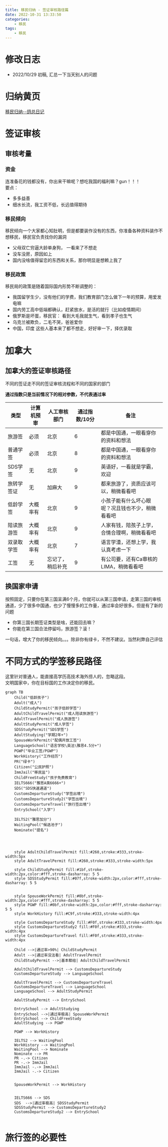 ```yaml
---
title: 移民归纳 - 签证审核路径篇
date: 2022-10-31 13:33:50
categories:
    - 移民
tags:
    - 移民
---
```

<!-- toc -->

# 修改日志
* 2022/10/29 初稿, 汇总一下当天别人的问题

# 归纳黄页
[移民归纳--鸽总日记](/2022/10/28/imm-geziwang-roadmap/)


# 签证审核

## 审核考量


### 资金
连准备花的钱都没有，你出来干嘛呢？想吃我国的福利嘛？gun！！！  
要点：
- 多多益善
- 细水长流，我工资不低，长远值得期待

### 移民倾向
移民倾向一个大家都心知肚明，但是都要装作没有的东西，你准备各种资料装作不想移民，移民官负责找你的漏洞
- 父母双亡穷逼大龄单身狗， 一看来了不想走
- 没车没房，原因如上
- 国内没啥值得留恋的东西和关系，那你明显是想赖上我了

### 移民政策
移民局的政策是随着国际国内形势不断调整的：

- 我国留学生少，没有他们的学费，我们教育部门怎么做下一年的预算，用爱发电嘛
- 国内劳工高中低端都确认，赶紧放水，是活的就行（比如疫情期间）
- 俄罗斯是坏蛋，移民官： 看到大毛我就生气，看到孝子也生气
- 乌克兰被欺负，二毛不哭，爸爸爱你
- 中国，印度 这些人基本来了都不想走，好好审一下，择优录取


# 加拿大
## 加拿大的签证审核路径

不同的签证走不同的签证审核流程和不同的国家的部门

**通过指数只是当前情况下的相对参数，不代表通过率**

| 类型 | 计算机预审 | 人工审核部门 | 通过指数/10分 | 备注 |
| --- | --- | --- | --- | ---|
| 旅游签 | 必须 | 北京 | 6 |都是中国通，一眼看穿你的资料和想法 |
| 普通学签 | 必须 | 北京 | 8 |都是中国通，一眼看穿你的资料和想法 |
| SDS学签 | 无 | 北京 | 9 | 英语好，一看就是学霸，欢迎 |
| 旅转学签证 | 无 | 加麻大 | 9 | 都来旅游了，资质应该可以，稍微看看吧 |
| 低龄学签 | 大概率有 | 北京 | 9 |小孩子能有什么坏心眼呢？况且钱也不少，稍微看看吧 |
| 陪读旅游签 | 大概率有 | 北京 | 9 |人家有钱，陪孩子上学，合情合理啊，稍微看看吧 |
| 双录取学签 | 大概率有 | 北京 | 7 |语言学渣，还想上学，我认真考虑一下 |
| 工签 | 无 | 忘记了，稍后补充 | 9 |有公司要，还有Ca审核的LIMA，稍微看看吧 |


## 换国家申请
按照固定，只要你在第三国呆满6个月，你就可以从第三国申请，走第三国的审核通道，少了很多中国通，也少了慢慢多的工作量，通过率会好很多。但是有了新的问题

- 你第三国长期签证类型是啥，还能回去嘛？
- 你能在第三国合法停留吗，旅游签？滚！


一句话，增大了你的移民倾向。。。除非你有绿卡，不然不建议。当然利弊自己评估



# 不同方式的学签移民路径
这里针对普通人，能直接高学历高技术海外捞人的，忽略这段。  
文明国家中，你在目标国的工作决定你的移民。
```mermaid
graph TB
    Child("低龄孩子")
    Adult("成人")
    ChildStudyPermit("孩子低龄学签")
    AdultChildTravelPermit("成人陪读旅游签")
    AdultTravelPermit("成人旅游签")
    AdultStudyPermit("成人学签")
    SDSStudyPermit("SDS学签")
    AdultStudying("学期2年+")
    SpouseWorkPermit("配偶开放工签")
    LanguageSchool("语言学校\英法\雅思4.5分+")
    PGWP("毕业工签/PGWP")
    WorkHistory("工作经历")
    PR("绿卡")
    Citizen("公民护照")
    ImmJail("移民监")
    ChildFreeStudy("孩子免费教育")
    IELTS666("雅思A类6666+")
    SDS("SDS快速通道")
    CustomsDepartureStudy("学签出境")
    CustomsDepartureStudy2("学签出境")
    CustomsDepartureTravel("旅行签出境")
    EntrySchool("入学")

    IELTS2("雅思加分")
    WaitingPool("候选池子")
    Nominate("提名")




    style AdultChildTravelPermit fill:#260,stroke:#333,stroke-width:5px
    style AdultTravelPermit fill:#260,stroke:#333,stroke-width:5px

    style ChildStudyPermit fill:#1bf,stroke-width:2px,color:#fff,stroke-dasharray: 5 5
    style SDSStudyPermit fill:#07f,stroke-width:2px,color:#fff,stroke-dasharray: 5 5


    style SpouseWorkPermit fill:#0bf,stroke-width:2px,color:#fff,stroke-dasharray: 5 5
    style PGWP fill:#0bf,stroke-width:2px,color:#fff,stroke-dasharray: 5 5
    style WorkHistory fill:#C9f,stroke:#333,stroke-width:4px

    style CustomsDepartureStudy fill:#F0f,stroke:#333,stroke-width:4px
    style CustomsDepartureStudy2 fill:#F0f,stroke:#333,stroke-width:4px
    style CustomsDepartureTravel fill:#F0f,stroke:#333,stroke-width:4px

    Child -->|通过率>90%| ChildStudyPermit 
    Adult -->|通过率没法看| AdultTravelPermit 
    ChildStudyPermit -->|基本都给| AdultChildTravelPermit
     
    AdultChildTravelPermit --> CustomsDepartureStudy
    CustomsDepartureStudy --> LanguageSchool

    AdultTravelPermit --> CustomsDepartureTravel
    CustomsDepartureTravel --> LanguageSchool
    LanguageSchool --> AdultStudyPermit

    AdultStudyPermit --> EntrySchool

    EntrySchool --> AdultStudying
    EntrySchool -->|通过率极高| SpouseWorkPermit
    EntrySchool --> ChildFreeStudy
    AdultStudying --> PGWP
    
    PGWP --> WorkHistory

    IELTS2 --> WaitingPool 
    WorkHistory --> WaitingPool
    WaitingPool --> Nominate
    Nominate --> PR
    PR -.-> Citizen
    PR -.-> ImmJail
    ImmJail -.-> ImmJail
    ImmJail -.-> Citizen

    
    SpouseWorkPermit --> WorkHistory
    

    IELTS666 --> SDS
    SDS  -->|通过率极高| SDSStudyPermit
    SDSStudyPermit --> CustomsDepartureStudy2
    CustomsDepartureStudy2 --> EntrySchool


```
# 旅行签的必要性